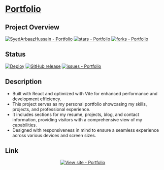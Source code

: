 # [Portfolio](https://syedarbaazhussain.github.io/Portfolio/)

## Project Overview

[![SyedArbaazHussain - Portfolio](https://img.shields.io/static/v1?label=SyedArbaazHussain&message=Portfolio&color=success&logo=github)](https://github.com/SyedArbaazHussain/Portfolio "Go to GitHub repo")
[![stars - Portfolio](https://img.shields.io/github/stars/SyedArbaazHussain/Portfolio?style=social)](https://github.com/SyedArbaazHussain/Portfolio)
[![forks - Portfolio](https://img.shields.io/github/forks/SyedArbaazHussain/Portfolio?style=social)](https://github.com/SyedArbaazHussain/Portfolio)

## Status

[![Deploy](https://github.com/SyedArbaazHussain/Portfolio/workflows/Deploy/badge.svg)](https://github.com/SyedArbaazHussain/Portfolio/actions?query=workflow:"Deploy")
[![GitHub release](https://img.shields.io/github/release/SyedArbaazHussain/Portfolio?include_prereleases=&sort=semver&color=success)](https://github.com/SyedArbaazHussain/Portfolio/releases/)
[![issues - Portfolio](https://img.shields.io/github/issues/SyedArbaazHussain/Portfolio)](https://github.com/SyedArbaazHussain/Portfolio/issues)

## Description
- Built with React and optimized with Vite for enhanced performance and development efficiency.
- This project serves as my personal portfolio showcasing my skills, projects, and professional experience.
- It includes sections for my resume, projects, blog, and contact information, providing visitors with a comprehensive view of my capabilities.
- Designed with responsiveness in mind to ensure a seamless experience across various devices and screen sizes.

## Link
<div align="center">
  
[![View site - Portfolio](https://img.shields.io/badge/View_site-GH_Pages-2ea44f?style=for-the-badge)](https://syedarbaazhussain.github.io/Portfolio/)

</div>
